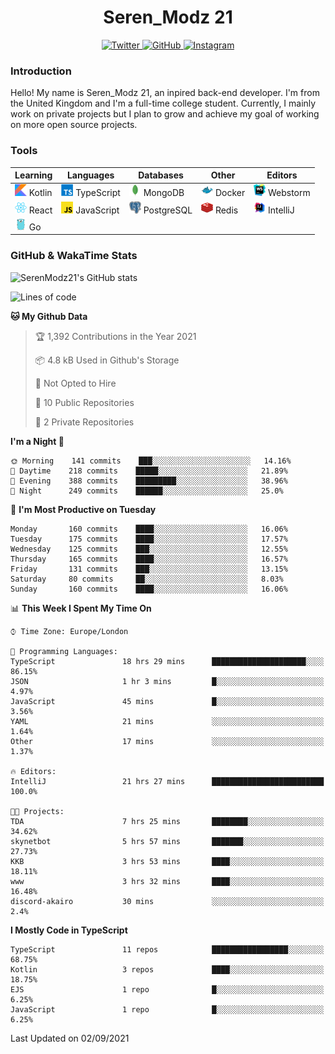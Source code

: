 <div align="center">
  <h1>Seren_Modz 21</h1>
  <a href="https://twitter.com/SerenModz21">
    <img alt="Twitter" src="https://img.shields.io/badge/twitter%20-%231DA1F2.svg?&style=for-the-badge&logo=Twitter&logoColor=white">
  </a>
  <a href="https://github.com/SerenModz21">
    <img alt="GitHub" src="https://img.shields.io/badge/github%20-%23121011.svg?&style=for-the-badge&logo=github&logoColor=white">
  </a>
  <a href="https://www.instagram.com/serenmodz21">
    <img alt="Instagram" src="https://img.shields.io/badge/instagram%20-%23E4405F.svg?&style=for-the-badge&logo=Instagram&logoColor=white">
  </a>
</div>

### Introduction

Hello! My name is Seren_Modz 21, an inpired back-end developer. I'm from the United Kingdom and I'm a full-time college student. Currently, I mainly work on private projects but I plan to grow and achieve my goal of working on more open source projects. 

### Tools

 **Learning**                                        | **Languages**                                               | **Databases**                                               | **Other**                                           | **Editors**                                                  
-----------------------------------------------------|-------------------------------------------------------------|-------------------------------------------------------------|-----------------------------------------------------|--------------------------------------------------------------
 <img width="19px" src="./assets/kotlin.svg"> Kotlin | <img width="19px" src="./assets/typescript.svg"> TypeScript | <img width="19px" src="./assets/mongodb.svg"> MongoDB       | <img width="19px" src="./assets/docker.svg"> Docker | <img width="19px" src="./assets/webstorm.svg"> Webstorm      
 <img width="19px" src="./assets/react.svg"> React   | <img width="19px" src="./assets/javascript.svg"> JavaScript | <img width="19px" src="./assets/postgresql.svg"> PostgreSQL | <img width="19px" src="./assets/redis.svg"> Redis   | <img width="19px" src="./assets/intellij-idea.svg"> IntelliJ
 <img width="19px" src="./assets/go.svg"> Go         |                                                             |                                                             |                                                     |                                                                                                               

### GitHub & WakaTime Stats

![SerenModz21's GitHub stats](https://github-readme-stats.vercel.app/api?username=SerenModz21&show_icons=true&theme=dark)

<!--START_SECTION:waka-->
![Lines of code](https://img.shields.io/badge/From%20Hello%20World%20I%27ve%20Written-18579%20lines%20of%20code-blue)

**🐱 My Github Data** 

> 🏆 1,392 Contributions in the Year 2021
 > 
> 📦 4.8 kB Used in Github's Storage 
 > 
> 🚫 Not Opted to Hire
 > 
> 📜 10 Public Repositories 
 > 
> 🔑 2 Private Repositories  
 > 
**I'm a Night 🦉** 

```text
🌞 Morning    141 commits    ███░░░░░░░░░░░░░░░░░░░░░░   14.16% 
🌆 Daytime    218 commits    █████░░░░░░░░░░░░░░░░░░░░   21.89% 
🌃 Evening    388 commits    █████████░░░░░░░░░░░░░░░░   38.96% 
🌙 Night      249 commits    ██████░░░░░░░░░░░░░░░░░░░   25.0%

```
📅 **I'm Most Productive on Tuesday** 

```text
Monday       160 commits    ████░░░░░░░░░░░░░░░░░░░░░   16.06% 
Tuesday      175 commits    ████░░░░░░░░░░░░░░░░░░░░░   17.57% 
Wednesday    125 commits    ███░░░░░░░░░░░░░░░░░░░░░░   12.55% 
Thursday     165 commits    ████░░░░░░░░░░░░░░░░░░░░░   16.57% 
Friday       131 commits    ███░░░░░░░░░░░░░░░░░░░░░░   13.15% 
Saturday     80 commits     ██░░░░░░░░░░░░░░░░░░░░░░░   8.03% 
Sunday       160 commits    ████░░░░░░░░░░░░░░░░░░░░░   16.06%

```


📊 **This Week I Spent My Time On** 

```text
⌚︎ Time Zone: Europe/London

💬 Programming Languages: 
TypeScript               18 hrs 29 mins      █████████████████████░░░░   86.15% 
JSON                     1 hr 3 mins         █░░░░░░░░░░░░░░░░░░░░░░░░   4.97% 
JavaScript               45 mins             █░░░░░░░░░░░░░░░░░░░░░░░░   3.56% 
YAML                     21 mins             ░░░░░░░░░░░░░░░░░░░░░░░░░   1.64% 
Other                    17 mins             ░░░░░░░░░░░░░░░░░░░░░░░░░   1.37%

🔥 Editors: 
IntelliJ                 21 hrs 27 mins      █████████████████████████   100.0%

🐱‍💻 Projects: 
TDA                      7 hrs 25 mins       ████████░░░░░░░░░░░░░░░░░   34.62% 
skynetbot                5 hrs 57 mins       ███████░░░░░░░░░░░░░░░░░░   27.73% 
KKB                      3 hrs 53 mins       ████░░░░░░░░░░░░░░░░░░░░░   18.11% 
www                      3 hrs 32 mins       ████░░░░░░░░░░░░░░░░░░░░░   16.48% 
discord-akairo           30 mins             ░░░░░░░░░░░░░░░░░░░░░░░░░   2.4%

```

**I Mostly Code in TypeScript** 

```text
TypeScript               11 repos            █████████████████░░░░░░░░   68.75% 
Kotlin                   3 repos             ████░░░░░░░░░░░░░░░░░░░░░   18.75% 
EJS                      1 repo              █░░░░░░░░░░░░░░░░░░░░░░░░   6.25% 
JavaScript               1 repo              █░░░░░░░░░░░░░░░░░░░░░░░░   6.25%

```



 Last Updated on 02/09/2021
<!--END_SECTION:waka-->
